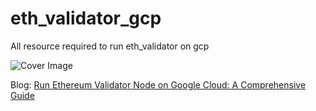 
# eth_validator_gcp
All resource required to run eth_validator on gcp

![Cover Image](https://github.com/DevloperHS/eth_validator_gcp/assets/74095712/5862282e-6c6a-404e-8401-d7fb141a18f4)


Blog: [Run Ethereum Validator Node on Google Cloud: A Comprehensive Guide](https://devloper-hs.medium.com/run-ethereum-validator-node-on-google-cloud-a-comprehensive-guide-708ffa4ae853)


